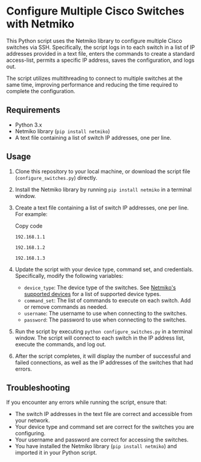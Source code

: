 
# Configure Multiple Cisco Switches with Netmiko

This Python script uses the Netmiko library to configure multiple Cisco switches via SSH. Specifically, the script logs in to each switch in a list of IP addresses provided in a text file, enters the commands to create a standard access-list, permits a specific IP address, saves the configuration, and logs out.

The script utilizes multithreading to connect to multiple switches at the same time, improving performance and reducing the time required to complete the configuration.

## Requirements

-   Python 3.x
-   Netmiko library (`pip install netmiko`)
-   A text file containing a list of switch IP addresses, one per line.

## Usage

1.  Clone this repository to your local machine, or download the script file (`configure_switches.py`) directly.
2.  Install the Netmiko library by running `pip install netmiko` in a terminal window.
3.  Create a text file containing a list of switch IP addresses, one per line. For example:
    
    Copy code
    
    `192.168.1.1`
        
    `192.168.1.2`
    
    `192.168.1.3`
    

4.  Update the script with your device type, command set, and credentials. Specifically, modify the following variables:
    -   `device_type`: The device type of the switches. See [Netmiko's supported devices](https://github.com/ktbyers/netmiko/blob/develop/PLATFORMS.md) for a list of supported device types.
    -   `command_set`: The list of commands to execute on each switch. Add or remove commands as needed.
    -   `username`: The username to use when connecting to the switches.
    -   `password`: The password to use when connecting to the switches.
5.  Run the script by executing `python configure_switches.py` in a terminal window. The script will connect to each switch in the IP address list, execute the commands, and log out.
6.  After the script completes, it will display the number of successful and failed connections, as well as the IP addresses of the switches that had errors.

## Troubleshooting

If you encounter any errors while running the script, ensure that:

-   The switch IP addresses in the text file are correct and accessible from your network.
-   Your device type and command set are correct for the switches you are configuring.
-   Your username and password are correct for accessing the switches.
-   You have installed the Netmiko library (`pip install netmiko`) and imported it in your Python script.
